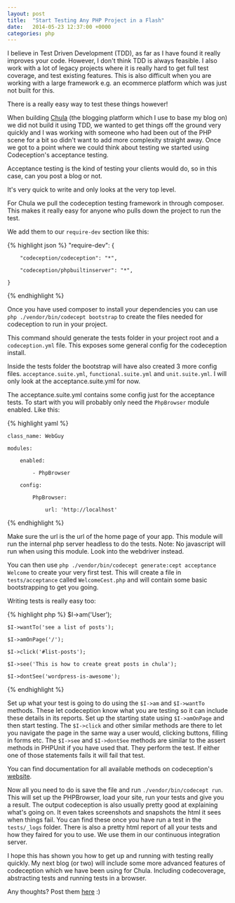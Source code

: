 ---layout: posttitle:  "Start Testing Any PHP Project in a Flash"date:   2014-05-23 12:37:00 +0000categories: php---I believe in Test Driven Development (TDD), as far as I have found it really improves your code. However, I don't think TDD is always feasible.I also work with a lot of legacy projects where it is really hard to get full test coverage, and test existing features. This is also difficultwhen you are working with a large framework e.g. an ecommerce platform which was just not built for this.
There is a really easy way to test these things however!
When building [Chula](http://github.com/stephcook22/chula) (the blogging platform which I use to base my blog on) we did not build it using TDD,we wanted to get things off the ground very quickly and I was working with someone who had been out of the PHP scene for a bit so didn't want toadd more complexity straight away. Once we got to a point where we could think about testing we started using Codeception's acceptance testing.
Acceptance testing is the kind of testing your clients would do, so in this case, can you post a blog or not.
It's very quick to write and only looks at the very top level.
For Chula we pull the codeception testing framework in through composer. This makes it really easy for anyone who pulls down the project to run the test.
We add them to our `require-dev` section like this:
{% highlight json %}
    "require-dev": {
        "codeception/codeception": "*",
        "codeception/phpbuiltinserver": "*",
    }{% endhighlight %}

Once you have used composer to install your dependencies you can use `php ./vendor/bin/codecept bootstrap` to create the files needed for codeception to run in your project.
This command should generate the tests folder in your project root and a `codeception.yml` file. This exposes some general config for the codeception install.
Inside the tests folder the bootstrap will have also created 3 more config files. `acceptance.suite.yml`, `functional.suite.yml` and `unit.suite.yml`. I will only look at the acceptance.suite.yml for now.
The acceptance.suite.yml contains some config just for the acceptance tests. To start with you will probably only need the `PhpBrowser` module enabled. Like this:
{% highlight yaml %}
    class_name: WebGuy
    modules:
        enabled:
            - PhpBrowser
        config:
            PhpBrowser:
                url: 'http://localhost'{% endhighlight %}

Make sure the url is the url of the home page of your app. This module will run the internal php server headless to do the tests. Note: No javascript will run when using this module.Look into the webdriver instead.
You can then use `php ./vendor/bin/codecept generate:cept acceptance Welcome` to create your very first test. This will create a file in `tests/acceptance` called `WelcomeCest.php`and will contain some basic bootstrapping to get you going.
Writing tests is really easy too:{% highlight php %}
    $I->am('User');
    $I->wantTo('see a list of posts');
    $I->amOnPage('/');
    $I->click('#list-posts');
    $I->see('This is how to create great posts in chula');
    $I->dontSee('wordpress-is-awesome');{% endhighlight %}
Set up what your test is going to do using the `$I->am` and `$I->wantTo` methods. These let codeception know what you are testing so it can include these details in its reports.Set up the starting state using `$I->amOnPage` and then start testing. The `$I->click` and other similar methods are there to let you navigate the page in the same way a user would,clicking buttons, filling in forms etc. The `$I->see` and `$I->dontSee` methods are similar to the assert methods in PHPUnit if you have used that. They perform the test. If eitherone of those statements fails it will fail that test.
You can find documentation for all available methods on codeception's [website](http://codeception.com/).
Now all you need to do is save the file and run `./vendor/bin/codecept run`. This will set up the PHPBrowser, load your site, run your tests and give you a result. The outputcodeception is also usually pretty good at explaining what's going on. It even takes screenshots and snapshots the html it sees when things fail. You can find these once youhave run a test in the `tests/_logs` folder. There is also a pretty html report of all your tests and how they faired for you to use. We use them in our continuous integration server.
I hope this has shown you how to get up and running with testing really quickly. My next blog (or two) will include some more advanced features of codeception which we havebeen using for Chula. Including codecoverage, abstracting tests and running tests in a browser.
Any thoughts? Post them [here](https://plus.google.com/+StephCook/posts/CRjZByNJacR) :)
